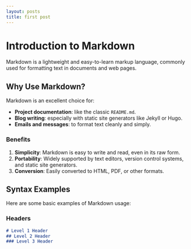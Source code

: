 ```yaml
--- 
layout: posts
title: first post
---
```


# Introduction to Markdown

Markdown is a lightweight and easy-to-learn markup language, commonly used for formatting text in documents and web pages.

## Why Use Markdown?

Markdown is an excellent choice for:
- **Project documentation**: like the classic `README.md`.
- **Blog writing**: especially with static site generators like Jekyll or Hugo.
- **Emails and messages**: to format text cleanly and simply.

### Benefits

1. **Simplicity**: Markdown is easy to write and read, even in its raw form.
2. **Portability**: Widely supported by text editors, version control systems, and static site generators.
3. **Conversion**: Easily converted to HTML, PDF, or other formats.

## Syntax Examples

Here are some basic examples of Markdown usage:

### Headers

```markdown
# Level 1 Header
## Level 2 Header
### Level 3 Header
